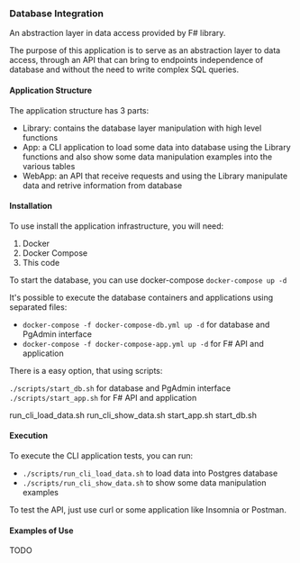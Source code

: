 ### Database Integration

An abstraction layer in data access provided by F# library. 

The purpose of this application is to serve as an abstraction layer to data access, 
through an API that can bring to endpoints independence of database and without 
the need to write complex SQL queries. 

#### Application Structure

The application structure has 3 parts:

<ul>
<li>Library: contains the database layer manipulation with high level functions</li>
<li>App: a CLI application to load some data into database using the Library functions and also show some data manipulation examples into the various tables</li>
<li>WebApp: an API that receive requests and using the Library manipulate data and retrive information from database</li>
</ul>


#### Installation

To use install the application infrastructure, you will need:

<ol>
  <li>Docker
  <li>Docker Compose</li>
  <li>This code</li>
</ol>

To start the database, you can use docker-compose `docker-compose up -d`

It's possible to execute the database containers and applications using separated files:
- `docker-compose -f docker-compose-db.yml up -d` for database and PgAdmin interface
- `docker-compose -f docker-compose-app.yml up -d` for F# API and application

There is a easy option, that using scripts:

`./scripts/start_db.sh` for database and PgAdmin interface
`./scripts/start_app.sh` for F# API and application

run_cli_load_data.sh
run_cli_show_data.sh
start_app.sh
start_db.sh


#### Execution
To execute the CLI application tests, you can run:
- `./scripts/run_cli_load_data.sh` to load data into Postgres database
- `./scripts/run_cli_show_data.sh` to show some data manipulation examples 

To test the API, just use curl or some application like Insomnia or Postman.

#### Examples of Use

TODO


